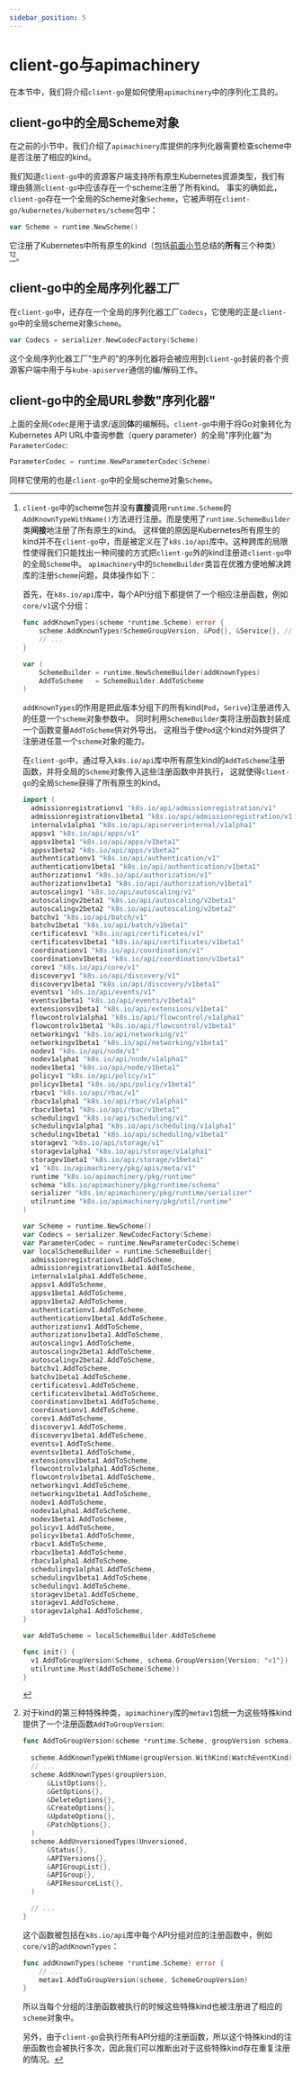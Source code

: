 ```yaml
---
sidebar_position: 5
---
```



# client-go与apimachinery

在本节中，我们将介绍`client-go`是如何使用`apimachinery`中的序列化工具的。

## client-go中的全局Scheme对象
在之前的小节中，我们介绍了`apimachinery`库提供的序列化器需要检查scheme中是否注册了相应的kind。

我们知道`client-go`中的资源客户端支持所有原生Kubernetes资源类型，我们有理由猜测`client-go`中应该存在一个scheme注册了所有kind。
事实的确如此，`client-go`存在一个全局的Scheme对象`Secheme`，它被声明在`client-go/kubernetes/kubernetes/scheme`包中：
```go title="client-go/kubernetes/scheme/register.go"
var Scheme = runtime.NewScheme()
```
它注册了Kubernetes中所有原生的kind（包括[前面小节](TODO[cross-reference]:)总结的**所有**三个种类）[^1][^2]。

## client-go中的全局序列化器工厂

在`client-go`中，还存在一个全局的序列化器工厂`Codecs`，它使用的正是`client-go`中的全局scheme对象`Scheme`。

```go title="client-go/kubernetes/scheme/register.go"
var Codecs = serializer.NewCodecFactory(Scheme)
```
这个全局序列化器工厂"生产的"的序列化器将会被应用到`client-go`封装的各个资源客户端中用于与`kube-apiserver`通信的编/解码工作。

## client-go中的全局URL参数"序列化器"
上面的全局`Codec`是用于请求/返回**体**的编解码。`client-go`中用于将Go对象转化为Kubernetes API URL中查询参数（query parameter）的全局"序列化器"为`ParameterCodec`:
```go title="client-go/kubernetes/scheme/register.go"
ParameterCodec = runtime.NewParameterCodec(Scheme)
```

同样它使用的也是`client-go`中的全局scheme对象`Scheme`。

[^1]: `client-go`中的scheme包并没有**直接**调用`runtime.Scheme`的`AddKnownTypeWithName()`方法进行注册。而是使用了`runtime.SchemeBuilder`类**间接**地注册了所有原生的kind。
      这样做的原因是Kubernetes所有原生的kind并不在`client-go`中，而是被定义在了`k8s.io/api`库中。这种跨库的局限性使得我们只能找出一种间接的方式把`client-go`外的kind注册进`client-go`中的全局`Scheme`中。
      `apimachinery`中的`SchemeBuilder`类旨在优雅方便地解决跨库的注册`Scheme`问题，具体操作如下：
      
      首先，在`k8s.io/api`库中，每个API分组下都提供了一个相应注册函数，例如`core/v1`这个分组：
      ```go title="k8s.io/api/core/v1/register.go"
      func addKnownTypes(scheme *runtime.Scheme) error {
	      scheme.AddKnownTypes(SchemeGroupVersion, &Pod{}, &Service{}, // ...)
          // ...
      }

      var (
          SchemeBuilder = runtime.NewSchemeBuilder(addKnownTypes)
          AddToScheme   = SchemeBuilder.AddToScheme
      )
      ```
      `addKnownTypes`的作用是把此版本分组下的所有kind(`Pod`，`Serive`)注册进传入的任意一个`scheme`对象参数中。
      同时利用`SchemeBuilder`类将注册函数封装成一个函数变量`AddToScheme`供对外导出。
      这相当于使`Pod`这个kind对外提供了注册进任意一个`scheme`对象的能力。
      
      在`client-go`中，通过导入`k8s.io/api`库中所有原生kind的`AddToScheme`注册函数，并将全局的`Scheme`对象传入这些注册函数中并执行，
      这就使得`client-go`的全局`Scheme`获得了所有原生的kind。
      ```go
      import (
      	admissionregistrationv1 "k8s.io/api/admissionregistration/v1"
      	admissionregistrationv1beta1 "k8s.io/api/admissionregistration/v1beta1"
      	internalv1alpha1 "k8s.io/api/apiserverinternal/v1alpha1"
      	appsv1 "k8s.io/api/apps/v1"
      	appsv1beta1 "k8s.io/api/apps/v1beta1"
      	appsv1beta2 "k8s.io/api/apps/v1beta2"
      	authenticationv1 "k8s.io/api/authentication/v1"
      	authenticationv1beta1 "k8s.io/api/authentication/v1beta1"
      	authorizationv1 "k8s.io/api/authorization/v1"
      	authorizationv1beta1 "k8s.io/api/authorization/v1beta1"
      	autoscalingv1 "k8s.io/api/autoscaling/v1"
      	autoscalingv2beta1 "k8s.io/api/autoscaling/v2beta1"
      	autoscalingv2beta2 "k8s.io/api/autoscaling/v2beta2"
      	batchv1 "k8s.io/api/batch/v1"
      	batchv1beta1 "k8s.io/api/batch/v1beta1"
      	certificatesv1 "k8s.io/api/certificates/v1"
      	certificatesv1beta1 "k8s.io/api/certificates/v1beta1"
      	coordinationv1 "k8s.io/api/coordination/v1"
      	coordinationv1beta1 "k8s.io/api/coordination/v1beta1"
      	corev1 "k8s.io/api/core/v1"
      	discoveryv1 "k8s.io/api/discovery/v1"
      	discoveryv1beta1 "k8s.io/api/discovery/v1beta1"
      	eventsv1 "k8s.io/api/events/v1"
      	eventsv1beta1 "k8s.io/api/events/v1beta1"
      	extensionsv1beta1 "k8s.io/api/extensions/v1beta1"
      	flowcontrolv1alpha1 "k8s.io/api/flowcontrol/v1alpha1"
      	flowcontrolv1beta1 "k8s.io/api/flowcontrol/v1beta1"
      	networkingv1 "k8s.io/api/networking/v1"
      	networkingv1beta1 "k8s.io/api/networking/v1beta1"
      	nodev1 "k8s.io/api/node/v1"
      	nodev1alpha1 "k8s.io/api/node/v1alpha1"
      	nodev1beta1 "k8s.io/api/node/v1beta1"
      	policyv1 "k8s.io/api/policy/v1"
      	policyv1beta1 "k8s.io/api/policy/v1beta1"
      	rbacv1 "k8s.io/api/rbac/v1"
      	rbacv1alpha1 "k8s.io/api/rbac/v1alpha1"
      	rbacv1beta1 "k8s.io/api/rbac/v1beta1"
      	schedulingv1 "k8s.io/api/scheduling/v1"
      	schedulingv1alpha1 "k8s.io/api/scheduling/v1alpha1"
      	schedulingv1beta1 "k8s.io/api/scheduling/v1beta1"
      	storagev1 "k8s.io/api/storage/v1"
      	storagev1alpha1 "k8s.io/api/storage/v1alpha1"
      	storagev1beta1 "k8s.io/api/storage/v1beta1"
      	v1 "k8s.io/apimachinery/pkg/apis/meta/v1"
      	runtime "k8s.io/apimachinery/pkg/runtime"
      	schema "k8s.io/apimachinery/pkg/runtime/schema"
      	serializer "k8s.io/apimachinery/pkg/runtime/serializer"
      	utilruntime "k8s.io/apimachinery/pkg/util/runtime"
      )
      
      var Scheme = runtime.NewScheme()
      var Codecs = serializer.NewCodecFactory(Scheme)
      var ParameterCodec = runtime.NewParameterCodec(Scheme)
      var localSchemeBuilder = runtime.SchemeBuilder{
      	admissionregistrationv1.AddToScheme,
      	admissionregistrationv1beta1.AddToScheme,
      	internalv1alpha1.AddToScheme,
      	appsv1.AddToScheme,
      	appsv1beta1.AddToScheme,
      	appsv1beta2.AddToScheme,
      	authenticationv1.AddToScheme,
      	authenticationv1beta1.AddToScheme,
      	authorizationv1.AddToScheme,
      	authorizationv1beta1.AddToScheme,
      	autoscalingv1.AddToScheme,
      	autoscalingv2beta1.AddToScheme,
      	autoscalingv2beta2.AddToScheme,
      	batchv1.AddToScheme,
      	batchv1beta1.AddToScheme,
      	certificatesv1.AddToScheme,
      	certificatesv1beta1.AddToScheme,
      	coordinationv1beta1.AddToScheme,
      	coordinationv1.AddToScheme,
      	corev1.AddToScheme,
      	discoveryv1.AddToScheme,
      	discoveryv1beta1.AddToScheme,
      	eventsv1.AddToScheme,
      	eventsv1beta1.AddToScheme,
      	extensionsv1beta1.AddToScheme,
      	flowcontrolv1alpha1.AddToScheme,
      	flowcontrolv1beta1.AddToScheme,
      	networkingv1.AddToScheme,
      	networkingv1beta1.AddToScheme,
      	nodev1.AddToScheme,
      	nodev1alpha1.AddToScheme,
      	nodev1beta1.AddToScheme,
      	policyv1.AddToScheme,
      	policyv1beta1.AddToScheme,
      	rbacv1.AddToScheme,
      	rbacv1beta1.AddToScheme,
      	rbacv1alpha1.AddToScheme,
      	schedulingv1alpha1.AddToScheme,
      	schedulingv1beta1.AddToScheme,
      	schedulingv1.AddToScheme,
      	storagev1beta1.AddToScheme,
      	storagev1.AddToScheme,
      	storagev1alpha1.AddToScheme,
      }
      
      var AddToScheme = localSchemeBuilder.AddToScheme
      
      func init() {
      	v1.AddToGroupVersion(Scheme, schema.GroupVersion{Version: "v1"})
      	utilruntime.Must(AddToScheme(Scheme))
      }
      ```

[^2]: 对于kind的第三种特殊种类，`apimachinery`库的`metav1`包统一为这些特殊kind提供了一个注册函数`AddToGroupVersion`:
      ```go title="k8s.io/apimachinery/pkg/apis/meta/v1/register.go"
      func AddToGroupVersion(scheme *runtime.Scheme, groupVersion schema.GroupVersion) {
        
      	scheme.AddKnownTypeWithName(groupVersion.WithKind(WatchEventKind), &WatchEvent{})
        // ...
      	scheme.AddKnownTypes(groupVersion, 
            &ListOptions{},
	        &GetOptions{},
	        &DeleteOptions{},
	        &CreateOptions{},
	        &UpdateOptions{},
	        &PatchOptions{},
        )
      	scheme.AddUnversionedTypes(Unversioned,
      		&Status{},
      		&APIVersions{},
      		&APIGroupList{},
      		&APIGroup{},
      		&APIResourceList{},
      	)
      
      	// ...
      }
      ```
      这个函数被包括在`k8s.io/api`库中每个API分组对应的注册函数中，例如`core/v1`的`addKnownTypes`：
      ```go title="k8s.io/api/core/v1/register.go"
      func addKnownTypes(scheme *runtime.Scheme) error {
          // ...
          metav1.AddToGroupVersion(scheme, SchemeGroupVersion)
      }
      ```
      所以当每个分组的注册函数被执行的时候这些特殊kind也被注册进了相应的`scheme`对象中。
      
      另外，由于`client-go`会执行所有API分组的注册函数，所以这个特殊kind的注册函数也会被执行多次，因此我们可以推断出对于这些特殊kind存在重复注册的情况。
    




